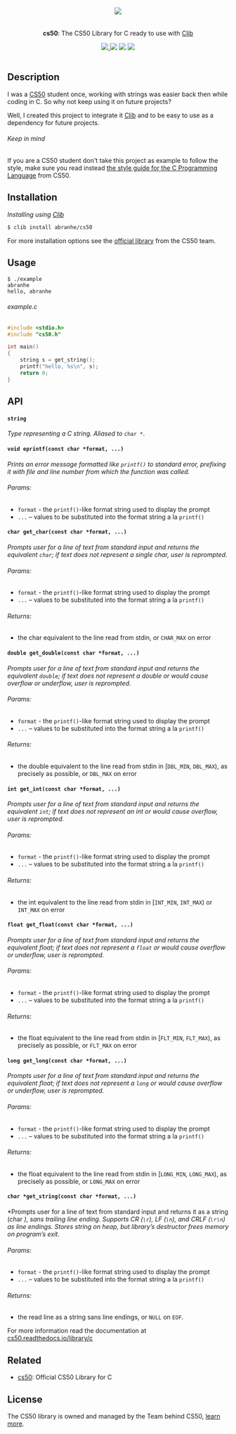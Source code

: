 <p align="center">
	<br>
	<img src="https://avatars3.githubusercontent.com/u/788676?s=200">
	<br>
	<br>
	<br>
	<b>cs50</b>: The CS50 Library for C ready to use with <a href="https://github.com/clibs/clib/">Clib</a>
	<br>
</p>

<p align="center">
	<a href="https://travis-ci.org/abranhe/os.c">
		<img src="https://img.shields.io/travis/abranhe/os.c.svg?logo=travis"/>
	</a>
	<a href="https://github.com/abranhe"><img src="https://abranhe.com/badge.svg"></a>
	<a href="https://cash.me/$abranhe"><img src="https://cdn.abranhe.com/badges/cash-me.svg"></a>
	<a href="https://patreon.com/abranhe"><img src="https://cdn.abranhe.com/badges/patreon.svg"/></a>
  <br>
  <br>
</p>

## Description

I was a [CS50](https://cs50.harvard.edu) student once, working with strings was easier back then while coding in C. So why not keep using it on future projects?

Well, I created this project to integrate it [Clib](https://github.com/clibs/clib) and to be easy to use as a dependency for future projects.

###### Keep in mind

If you are a CS50 student don't take this project as example to follow the style, make sure you read instead [the style guide for the C Programming Language](https://cs50.readthedocs.io/style/c/) from CS50.

## Installation

*Installing using [Clib](https://github.com/clibs/clib)*

```sh
$ clib install abranhe/cs50
```

For more installation options see the [official library][cs50] from the CS50 team.

## Usage

```
$ ./example
abranhe
hello, abranhe
```

###### example.c

```c
#include <stdio.h>
#include "cs50.h"

int main()
{
	string s = get_string();
	printf("hello, %s\n", s);
	return 0;
}
```

## API

#### `string`

*Type representing a C string. Aliased to* `char *`.

#### `void eprintf(const char *format, ...)`

*Prints an error message formatted like `printf()` to standard error, prefixing it with file and line number from which the function was called.*

###### Params:

- `format` - the `printf()`-like format string used to display the prompt
- `...` – values to be substituted into the format string a la `printf()`

#### `char get_char(const char *format, ...)`

*Prompts user for a line of text from standard input and returns the equivalent `char`; if text does not represent a single char, user is reprompted.*

###### Params:

- `format` - the `printf()`-like format string used to display the prompt
- `...` – values to be substituted into the format string a la `printf()`

###### Returns:

- the char equivalent to the line read from stdin, or `CHAR_MAX` on error

#### `double get_double(const char *format, ...)`

*Prompts user for a line of text from standard input and returns the equivalent `double`; if text does not represent a double or would cause overflow or underflow, user is reprompted.*

###### Params:

- `format` - the `printf()`-like format string used to display the prompt
- `...` – values to be substituted into the format string a la `printf()`

###### Returns:

- the double equivalent to the line read from stdin in [`DBL_MIN`, `DBL_MAX`), as precisely as possible, or `DBL_MAX` on error

#### `int get_int(const char *format, ...)`

*Prompts user for a line of text from standard input and returns the equivalent `int`; if text does not represent an int or would cause overflow, user is reprompted.*

###### Params:

- `format` - the `printf()`-like format string used to display the prompt
- `...` – values to be substituted into the format string a la `printf()`

###### Returns:

- the int equivalent to the line read from stdin in [`INT_MIN`, `INT_MAX`) or `INT_MAX` on error

#### `float get_float(const char *format, ...)`

*Prompts user for a line of text from standard input and returns the equivalent float; if text does not represent a `float` or would cause overflow or underflow, user is reprompted.*

###### Params:

- `format` - the `printf()`-like format string used to display the prompt
- `...` – values to be substituted into the format string a la `printf()`

###### Returns:

- the float equivalent to the line read from stdin in [`FLT_MIN`, `FLT_MAX`), as precisely as possible, or `FLT_MAX` on error

#### `long get_long(const char *format, ...)`

*Prompts user for a line of text from standard input and returns the equivalent float; if text does not represent a `long` or would cause overflow or underflow, user is reprompted.*

###### Params:

- `format` - the `printf()`-like format string used to display the prompt
- `...` – values to be substituted into the format string a la `printf()`

###### Returns:

- the float equivalent to the line read from stdin in [`LONG_MIN`, `LONG_MAX`), as precisely as possible, or `LONG_MAX` on error

#### `char *get_string(const char *format, ...)`

*Prompts user for a line of text from standard input and returns it as a string (char *), sans trailing line ending. Supports CR (`\r`), LF (`\n`), and CRLF (`\r\n`) as line endings. Stores string on heap, but library’s destructor frees memory on program’s exit.*

###### Params:

- `format` - the `printf()`-like format string used to display the prompt
- `...` – values to be substituted into the format string a la `printf()`

###### Returns:

- the read line as a string sans line endings, or `NULL` on `EOF`.

For more information read the documentation at [cs50.readthedocs.io/library/c](https://cs50.readthedocs.io/library/c/)
## Related

- [cs50][cs50]: Official CS50 Library for C

## License

The CS50 library is owned and managed by the Team behind CS50, [learn more](cs50).

<!-------------------- Links ------------------------>
[abranhe]: https://github.com/abranhe
[abranhe-img]: https://avatars3.githubusercontent.com/u/21347264?s=50
[license]: https://github.com/abranhe/os.c/blob/master/license
[example]: https://github.com/abranhe/os.c/blob/master/example.c
[cs50]: https://github.com/cs50/libcs50
[travis-badge]: https://img.shields.io/travis/abranhe/os.c.svg
[travis-status]: https://travis-ci.org/abranhe/os.c
[coverage-badge]: https://img.shields.io/coveralls/abranhe/os.c.svg
[coverage-status]: https://coveralls.io/r/abranhe/os.c?branch=master
